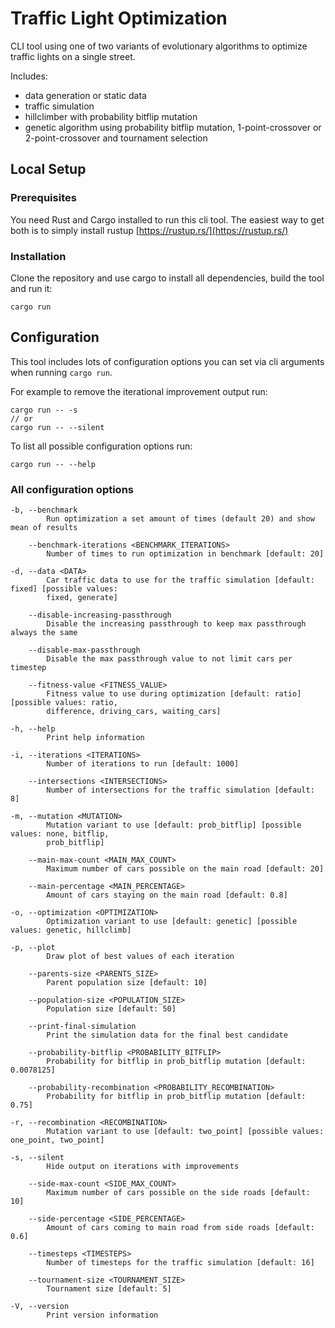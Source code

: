 # Traffic Light Optimization

CLI tool using one of two variants of evolutionary algorithms to optimize traffic lights on a single street.

Includes:
- data generation or static data
- traffic simulation
- hillclimber with probability bitflip mutation
- genetic algorithm using probability bitflip mutation, 1-point-crossover or 2-point-crossover and tournament selection

## Local Setup

### Prerequisites

You need Rust and Cargo installed to run this cli tool. The easiest way to get both is to simply install rustup [https://rustup.rs/](https://rustup.rs/)

### Installation

Clone the repository and use cargo to install all dependencies, build the tool and run it:
```
cargo run
```

## Configuration

This tool includes lots of configuration options you can set via cli arguments when running `cargo run`.

For example to remove the iterational improvement output run:
```
cargo run -- -s
// or
cargo run -- --silent
```

To list all possible configuration options run:
```
cargo run -- --help
```

### All configuration options
```
-b, --benchmark
        Run optimization a set amount of times (default 20) and show mean of results

    --benchmark-iterations <BENCHMARK_ITERATIONS>
        Number of times to run optimization in benchmark [default: 20]

-d, --data <DATA>
        Car traffic data to use for the traffic simulation [default: fixed] [possible values:
        fixed, generate]

    --disable-increasing-passthrough
        Disable the increasing passthrough to keep max passthrough always the same

    --disable-max-passthrough
        Disable the max passthrough value to not limit cars per timestep

    --fitness-value <FITNESS_VALUE>
        Fitness value to use during optimization [default: ratio] [possible values: ratio,
        difference, driving_cars, waiting_cars]

-h, --help
        Print help information

-i, --iterations <ITERATIONS>
        Number of iterations to run [default: 1000]

    --intersections <INTERSECTIONS>
        Number of intersections for the traffic simulation [default: 8]

-m, --mutation <MUTATION>
        Mutation variant to use [default: prob_bitflip] [possible values: none, bitflip,
        prob_bitflip]

    --main-max-count <MAIN_MAX_COUNT>
        Maximum number of cars possible on the main road [default: 20]

    --main-percentage <MAIN_PERCENTAGE>
        Amount of cars staying on the main road [default: 0.8]

-o, --optimization <OPTIMIZATION>
        Optimization variant to use [default: genetic] [possible values: genetic, hillclimb]

-p, --plot
        Draw plot of best values of each iteration

    --parents-size <PARENTS_SIZE>
        Parent population size [default: 10]

    --population-size <POPULATION_SIZE>
        Population size [default: 50]

    --print-final-simulation
        Print the simulation data for the final best candidate

    --probability-bitflip <PROBABILITY_BITFLIP>
        Probability for bitflip in prob_bitflip mutation [default: 0.0078125]

    --probability-recombination <PROBABILITY_RECOMBINATION>
        Probability for bitflip in prob_bitflip mutation [default: 0.75]

-r, --recombination <RECOMBINATION>
        Mutation variant to use [default: two_point] [possible values: one_point, two_point]

-s, --silent
        Hide output on iterations with improvements

    --side-max-count <SIDE_MAX_COUNT>
        Maximum number of cars possible on the side roads [default: 10]

    --side-percentage <SIDE_PERCENTAGE>
        Amount of cars coming to main road from side roads [default: 0.6]

    --timesteps <TIMESTEPS>
        Number of timesteps for the traffic simulation [default: 16]

    --tournament-size <TOURNAMENT_SIZE>
        Tournament size [default: 5]

-V, --version
        Print version information
```

